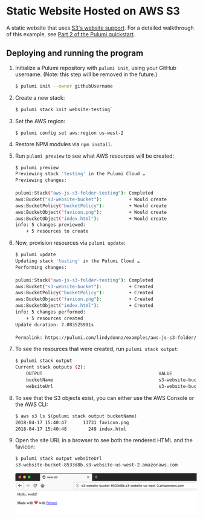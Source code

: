 # Static Website Hosted on AWS S3

A static website that uses [S3's website support](https://docs.aws.amazon.com/AmazonS3/latest/dev/WebsiteHosting.html). For a detailed walkthrough of this example, see [Part 2 of the Pulumi quickstart](https://docs.pulumi.com/quickstart/part2.html).

## Deploying and running the program

1.  Initialize a Pulumi repository with `pulumi init`, using your GitHub username. (Note: this step will be removed in the future.)

    ```bash
    $ pulumi init --owner githubUsername
    ```

1.  Create a new stack:

    ```bash
    $ pulumi stack init website-testing`
    ```

1.  Set the AWS region:

    ```
    $ pulumi config set aws:region us-west-2
    ```

1.  Restore NPM modules via `npm install`.

1.  Run `pulumi preview` to see what AWS resources will be created:

    ```bash
    $ pulumi preview
    Previewing stack 'testing' in the Pulumi Cloud ☁️
    Previewing changes:

    pulumi:Stack("aws-js-s3-folder-testing"): Completed
    aws:Bucket("s3-website-bucket"):          + Would create
    aws:BucketPolicy("bucketPolicy"):         + Would create
    aws:BucketObject("favicon.png"):          + Would create
    aws:BucketObject("index.html"):           + Would create
    info: 5 changes previewed:
        + 5 resources to create    
    ```

1.  Now, provision resources via `pulumi update`:

    ```bash
    $ pulumi update
    Updating stack 'testing' in the Pulumi Cloud ☁️
    Performing changes:

    pulumi:Stack("aws-js-s3-folder-testing"): Completed
    aws:Bucket("s3-website-bucket"):          + Created
    aws:BucketPolicy("bucketPolicy"):         + Created
    aws:BucketObject("favicon.png"):          + Created
    aws:BucketObject("index.html"):           + Created
    info: 5 changes performed:
        + 5 resources created
    Update duration: 7.083525991s

    Permalink: https://pulumi.com/lindydonna/examples/aws-js-s3-folder/testing/updates/9
    ```

1.  To see the resources that were created, run `pulumi stack output`:

    ```bash
    $ pulumi stack output
    Current stack outputs (2):
        OUTPUT                                           VALUE
        bucketName                                       s3-website-bucket-e7c0411
        websiteUrl                                       s3-website-bucket-e7c0411.s3-website-us-west-2.amazonaws.com
    ```

1.  To see that the S3 objects exist, you can either use the AWS Console or the AWS CLI:

    ```bash
    $ aws s3 ls $(pulumi stack output bucketName)
    2018-04-17 15:40:47      13731 favicon.png
    2018-04-17 15:40:48        249 index.html
    ```

1.  Open the site URL in a browser to see both the rendered HTML and the favicon:

    ```bash
    $ pulumi stack output websiteUrl
    s3-website-bucket-8533d8b.s3-website-us-west-2.amazonaws.com
    ```

    ![Hello S3 example](images/part2-website.png)




